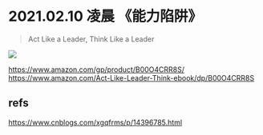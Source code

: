 # 2021.02.10  凌晨 《能力陷阱》

> Act Like a Leader, Think Like a Leader


![](https://img2020.cnblogs.com/blog/740516/202102/740516-20210214220341574-662932543.png)

https://www.amazon.com/gp/product/B00O4CRR8S/
https://www.amazon.com/Act-Like-Leader-Think-ebook/dp/B00O4CRR8S


## refs

https://www.cnblogs.com/xgqfrms/p/14396785.html

